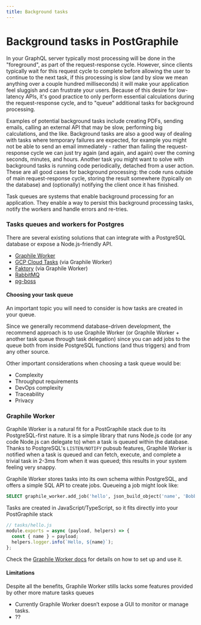 ```yaml
---
title: Background tasks
---
```


# Background tasks in PostGraphile

In your GraphQL server typically most processing will be done in the
"foreground", as part of the request-response cycle. However, since clients
typically wait for this request cycle to complete before allowing the user to
continue to the next task, if this processing is slow (and by slow we mean
anything over a couple hundred milliseconds) it will make your application feel
sluggish and can frustrate your users. Because of this desire for low-latency
APIs, it's good practice to only perform essential calculations during the
request-response cycle, and to "queue" additional tasks for background
processing.

Examples of potential background tasks include creating PDFs, sending emails,
calling an external API that may be slow, performing big calculations, and the
like. Background tasks are also a good way of dealing with tasks where temporary
failures are expected, for example you might not be able to send an email
immediately - rather than failing the request-response cycle we can just try
again (and again, and again) over the coming seconds, minutes, and hours.
Another task you might want to solve with background tasks is running code
periodically, detached from a user action. These are all good cases for
background processing: the code runs outside of main request-response cycle,
storing the result somewhere (typically on the database) and (optionally)
notifying the client once it has finished.

Task queues are systems that enable background processing for an application.
They enable a way to persist this background processing tasks, notify the
workers and handle errors and re-tries.

### Tasks queues and workers for Postgres

There are several existing solutions that can integrate with a PostgreSQL
database or expose a Node.js-friendly API.

- [Graphile Worker](https://worker.graphile.org)
- [GCP Cloud Tasks](https://cloud.google.com/tasks/) (via Graphile Worker)
- [Faktory](http://contribsys.com/faktory/) (via Graphile Worker)
- [RabbitMQ](https://www.rabbitmq.com/)
- [pg-boss](https://www.npmjs.com/package/pg-boss)

#### Choosing your task queue

An important topic you will need to consider is how tasks are created in your
queue.

Since we generally recommend database-driven development, the recommend approach
is to use Graphile Worker (or Graphile Worker + another task queue through task
delegation) since you can add jobs to the queue both from inside PostgreSQL
functions (and thus triggers) and from any other source.

Other important considerations when choosing a task queue would be:

- Complexity
- Throughput requirements
- DevOps complexity
- Traceability
- Privacy

### Graphile Worker

Graphile Worker is a natural fit for a PostGraphile stack due to its
PostgreSQL-first nature. It is a simple library that runs Node.js code (or any
code Node.js can delegate to) when a task is queued within the database. Thanks
to PostgreSQL's `LISTEN/NOTIFY` pubsub features, Graphile Worker is notified
when a task is queued and can fetch, execute, and complete a trivial task in
2-3ms from when it was queued; this results in your system feeling very snappy.

Graphile Worker stores tasks into its own schema within PostgreSQL, and offers a
simple SQL API to create jobs. Queueing a job might look like:

```sql
SELECT graphile_worker.add_job('hello', json_build_object('name', 'Bobby Tables'));
```

Tasks are created in JavaScript/TypeScript, so it fits directly into your
PostGraphile stack

```js
// tasks/hello.js
module.exports = async (payload, helpers) => {
  const { name } = payload;
  helpers.logger.info(`Hello, ${name}`);
};
```

Check the [Graphile Worker docs](https://worker.graphile.org) for details
on how to set up and use it.

#### Limitations

Despite all the benefits, Graphile Worker stills lacks some features provided by
other more mature tasks queues

- Currently Graphile Worker doesn’t expose a GUI to monitor or manage tasks.
- ??

